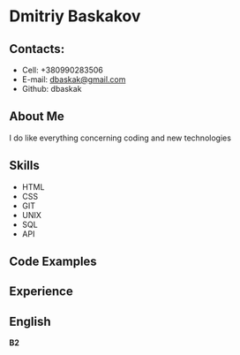 
# **Dmitriy Baskakov**

## **Contacts:**
* Cell: +380990283506
* E-mail: dbaskak@gmail.com
* Github: dbaskak

## **About Me**
I do like everything concerning coding and new technologies

## **Skills**
* HTML
* CSS
* GIT
* UNIX
* SQL
* API

## **Code Examples**


## **Experience**


## **English**
**B2**
